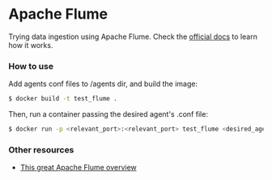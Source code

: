 # Apache Flume

Trying data ingestion using Apache Flume. Check the [official docs](https://flume.apache.org/releases/content/1.9.0/FlumeUserGuide.html) to learn how it works.

### How to use
Add agents conf files to /agents dir, and build the image:

```bash
$ docker build -t test_flume .
```

Then, run a container passing the desired agent's .conf file:
```bash
$ docker run -p <relevant_port>:<relevant_port> test_flume <desired_agent_file.conf> <desired_agent_name>
```
### Other resources
- [This great Apache Flume overview](https://towardsdatascience.com/apache-flume-71ed475eee6d)
